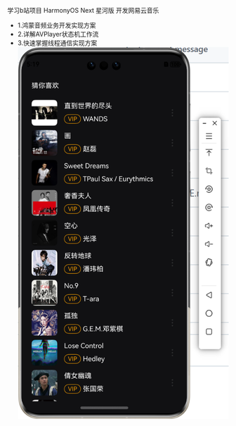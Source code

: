 学习b站项目
HarmonyOS Next 星河版 开发网易云音乐

- 1.鸿蒙音频业务开发实现方案
- 2.详解AVPlayer状态机工作流
- 3.快速掌握线程通信实现方案
![img.png](img.png)